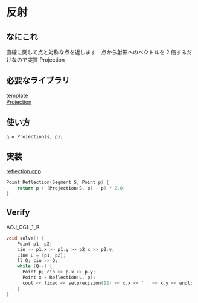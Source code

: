 # 反射

## なにこれ
直線に関して点と対称な点を返します　点から射影へのベクトルを 2 倍するだけなので実質 Projection

## 必要なライブラリ
[template](https://github.com/Oxojo/Oxojo-Library/blob/main/Geometry/template.md) <br>
[Projection](https://github.com/Oxojo/Oxojo-Library/blob/main/Geometry/projection.md)

## 使い方
```
q = Projection(s, p);
```

## 実装
[reflection.cpp](https://github.com/Oxojo/Oxojo-Library/blob/main/Geometry/reflection.cpp)
```cpp
Point Reflection(Segment S, Point p) {
    return p + (Projection(S, p) - p) * 2.0;
}
```

## Verify
AOJ_CGL_1_B
```cpp
void solve() {
	Point p1, p2;
    cin >> p1.x >> p1.y >> p2.x >> p2.y;
    Line L = {p1, p2};
    ll Q; cin >> Q;
    while (Q--) {
      Point p; cin >> p.x >> p.y;
      Point x = Reflection(L, p);
      cout << fixed << setprecision(12) << x.x << ' ' << x.y << endl;
    }
}
```
